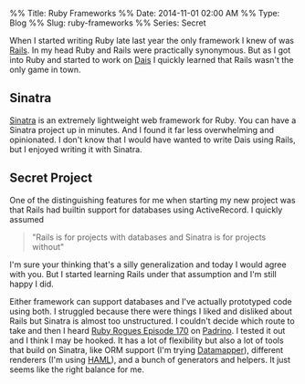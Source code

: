 %% Title: Ruby Frameworks
%% Date: 2014-11-01 02:00 AM
%% Type: Blog
%% Slug: ruby-frameworks
%% Series: Secret

When I started writing Ruby late last year the only framework I knew of was [Rails](http://rubyonrails.org/). In my head Ruby and Rails were practically synonymous. But as I got into Ruby and started to work on [Dais](http://www.coherentiterations.com/series/dais) I quickly learned that Rails wasn't the only game in town.

## Sinatra
[Sinatra](http://www.sinatrarb.com/) is an extremely lightweight web framework for Ruby. You can have a Sinatra project up in minutes. And I found it far less overwhelming and opinionated. I don't know that I would have wanted to write Dais using Rails, but I enjoyed writing it with Sinatra.

## Secret Project
One of the distinguishing features for me when starting my new project was that Rails had builtin support for databases using ActiveRecord. I quickly assumed

> "Rails is for projects with databases and Sinatra is for projects without"

I'm sure your thinking that's a silly generalization and today I would agree with you. But I started learning Rails under that assumption and I'm still happy I did.

Either framework can support databases and I've actually prototyped code using both. I struggled because there were things I liked and disliked about Rails but Sinatra is almost too unstructured. I couldn't decide which route to take and then I heard [Ruby Rogues Episode 170](http://rubyrogues.com/170-rr-padrino-with-dario-cravero-nathan-esquenazi-arthur-chiu/) on [Padrino](http://www.padrinorb.com/). I tested it out and I think I may be hooked. It has a lot of flexibility but also a lot of tools that build on Sinatra, like ORM support (I'm trying [Datamapper](http://datamapper.org/)), different renderers (I'm using [HAML](http://haml.info/)), and a bunch of generators and helpers. It just seems like the right balance for me.
